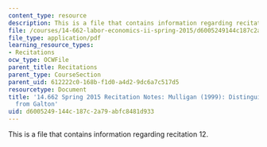 ```yaml
---
content_type: resource
description: This is a file that contains information regarding recitation 12.
file: /courses/14-662-labor-economics-ii-spring-2015/d6005249144c187c2a79abfc8481d933_MIT14_662S15_Recitation12.pdf
file_type: application/pdf
learning_resource_types:
- Recitations
ocw_type: OCWFile
parent_title: Recitations
parent_type: CourseSection
parent_uid: 612222c0-168b-f1d0-a4d2-9dc6a7c517d5
resourcetype: Document
title: '14.662 Spring 2015 Recitation Notes: Mulligan (1999): Distinguishing Becker-Tomes
  from Galton'
uid: d6005249-144c-187c-2a79-abfc8481d933
---
```

This is a file that contains information regarding recitation 12.

